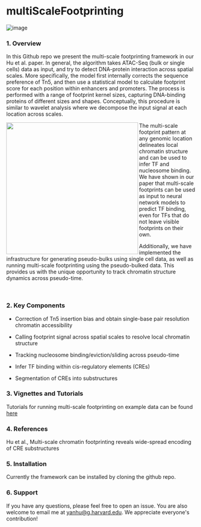 # multiScaleFootprinting

![image](https://user-images.githubusercontent.com/44768711/193921131-c7a9f8ab-d123-4689-b62b-d71fdf2abd43.png)

### 1. Overview

In this Github repo we present the multi-scale footprinting framework in our Hu et al. paper. In general, the algorithm takes ATAC-Seq (bulk or single cells) data as input, and try to detect DNA-protein interaction across spatial scales. More specifically, the model first internally corrects the sequence preference of Tn5, and then use a statistical model to calculate footprint score for each position within enhancers and promoters. The process is performed with a range of footprint kernel sizes, capturing DNA-binding proteins of different sizes and shapes. Conceptually, this procedure is similar to wavelet analysis where we decompose the input signal at each location across scales. 

<img src="https://user-images.githubusercontent.com/44768711/193936026-b49715d8-7ec9-4e23-8aa9-330c1f93f2e7.png" width="350" align="left">

The multi-scale footprint pattern at any genomic location delineates local chromatin structure and can be used to infer TF and nucleosome binding. We have shown in our paper that multi-scale footprints can be used as input to neural network models to predict TF binding, even for TFs that do not leave visible footprints on their own.

Additionally, we have implemented the infrastructure for generating pseudo-bulks using single cell data, as well as running multi-scale footprinting using the pseudo-bulked data. This provides us with the unique opportunity to track chromatin structure dynamics across pseudo-time.

<br>

### 2. Key Components

* Correction of Tn5 insertion bias and obtain single-base pair resolution chromatin accessibility

* Calling footprint signal across spatial scales to resolve local chromatin structure

* Tracking nucleosome binding/eviction/sliding across pseudo-time

* Infer TF binding within cis-regulatory elements (CREs)

* Segmentation of CREs into substructures

### 3. Vignettes and Tutorials

Tutorials for running multi-scale footprinting on example data can be found [here][tutorial]

[tutorial]:https://github.com/buenrostrolab/multiScaleFootprinting/blob/main/analyses/BMMCTutorial/BMMCVignette.pdf

### 4. References

Hu et al., Multi-scale chromatin footprinting reveals wide-spread encoding of CRE substructures

### 5. Installation

Currently the framework can be installed by cloning the github repo. 

### 6. Support

If you have any questions, please feel free to open an issue. You are also welcome to email me at yanhu@g.harvard.edu. We appreciate everyone's contribution!

